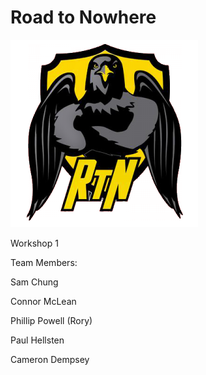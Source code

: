# Road to Nowhere

![logo](templogo.png)


Workshop 1

Team Members: 

Sam Chung

Connor McLean

Phillip Powell (Rory)

Paul Hellsten

Cameron Dempsey 





